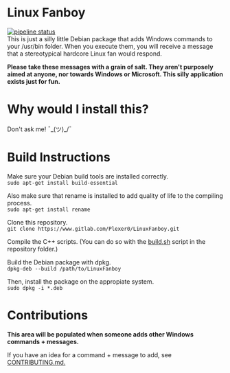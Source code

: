 # Linux Fanboy
 [![pipeline status](https://gitlab.com/Plexer0/LinuxFanboy/badges/master/pipeline.svg)](https://gitlab.com/Plexer0/LinuxFanboy/-/commits/master)  
This is just a silly little Debian package that adds Windows commands to your /usr/bin folder.
When you execute them, you will receive a message that a stereotypical hardcore Linux fan would respond. 

**Please take these messages with a grain of salt. They aren't purposely aimed at anyone, nor towards Windows or Microsoft. This silly application exists just for fun.**

# Why would I install this?
Don't ask me! ¯\_(ツ)_/¯

# Build Instructions
Make sure your Debian build tools are installed correctly.<br>
```sudo apt-get install build-essential```

Also make sure that rename is installed to add quality of life to the compiling process.<br>
```sudo apt-get install rename```

Clone this repository.<br>
```git clone https://www.gitlab.com/Plexer0/LinuxFanboy.git```

Compile the C++ scripts. (You can do so with the [build.sh](build.sh) script in the repository folder.)

Build the Debian package with dpkg.<br>
```dpkg-deb --build /path/to/LinuxFanboy```

Then, install the package on the appropiate system.<br>
```sudo dpkg -i *.deb```

# Contributions
**This area will be populated when someone adds other Windows commands + messages.** <br>

If you have an idea for a command + message to add, see [CONTRIBUTING.md.](CONTRIBUTING.md)
